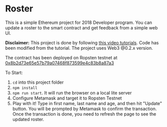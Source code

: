 # Roster

This is a simple Ethereum project for 2018 Developer program. You can update a roster to the smart contract and get feedback from a simple web UI.

**Disclaimer:** This project is done by following [this video tutorials](https://www.youtube.com/watch?v=QdG9xsOolJ4&list=PL0lNJEnwfVVMuX2Ds19Wj_7Mcze3FDJr3&index=3). Code has been modified from the tutorial. The project uses Web3 @0.2.x version.

The contract has been deployed on Ropsten testnet at [0x8b2d73e65e57b79a07468f873599e4c83b8a87a3](https://ropsten.etherscan.io/tx/0xf300c90639dd3f6dad6e2ff8783780cf6d5a826274d93d081dd5424b3f6234ff)

To Start:
1. ```cd``` into this project folder
2. ```npm install```
3. ```npm run start```. It will run the browser on a local lite server
4. Configure Metamask and target it to Ropsten Testnet
5. Play with it! Type in first name, last name and age, and then hit "Update" button. You will be prompted by Metamask to confirm the transaction. Once the transaction is done, you need to refresh the page to see the updated roster.
